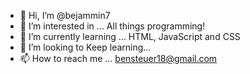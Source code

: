 - 👋 Hi, I’m @bejammin7
- 👀 I’m interested in ... All things programming!
- 🌱 I’m currently learning ... HTML, JavaScript and CSS        
- 💞️ I’m looking to Keep learning...
- 📫 How to reach me ... bensteuer18@gmail.com

